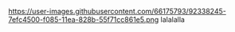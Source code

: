 https://user-images.githubusercontent.com/66175793/92338245-7efc4500-f085-11ea-828b-55f71cc861e5.png
lalalalla
